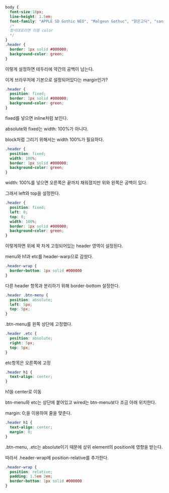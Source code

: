 ```css
body {
  font-size:18px;
  line-height: 1.5em;
  font-family: "APPLE SD Gothic NEO", "Malgeun Gothuc", "맑은고딕", "sans-serif";
  /*
  정석대로라면 이쯤 color
  */
}
.header {
  border: 1px solid #000000;
  background-color: green;
}
```

이렇게 설정하면 테두리에 약간의 공백이 남는다. 

이게 브라우저에 기본으로 설정되어있다는 margin인가?

```css
.header {
  position: fixed;
  border: 1px solid #000000;
  background-color: green;
}
```

fixed를 넣으면 inline처럼 보인다.

absolute와 fixed는 width: 100%가 아니다.

block처럼 그리기 위해서는 width 100%가 필요하다.

```css
.header {
  position: fixed;
  width: 100%;
  border: 1px solid #000000;
  background-color: green;
}
```

width: 100%를 넣으면 오른쪽은 끝까지 채워졌지만 위와 왼쪽은 공백이 있다.

그래서 left와 top을 설정한다.

```css
.header {
  position: fixed;
  left: 0;
  top: 0;
  width: 100%;
  border: 1px solid #000000;
  background-color: green;
}
```

이렇게하면 위에 꽉 차게 고정되어있는 header 영역이 설정된다.

menu와 h1과 etc를 header-warp으로 감쌌다.

```css
.header-wrap {
  border-bottom: 1px solid #000000
}
```

다른 header 항목과 분리하기 위해 border-bottom 설정한다.

```css
.header .btn-menu {
  position: absolute;
  left: 5px;
  top: 5px;
}
```
.btn-menu를 왼쪽 상단에 고정했다.

```css
.header .etc {
  position: absolute;
  right: 5px;
  top: 5px;
}
```

etc항목은 오른쪽에 고정

```css
.header h1 {
  text-align: center;
}
```

h1을 center로 이동

btn-menu와 etc는 상단에 붙어있고 wired는 btn-menu보다 조금 아래 위치한다.

margin: 0;을 이용하여 줄을 맞춘다.

```css
.header h1 {
  text-align: center;
  margin: 0;
}
```

.btn-menu, .etc는 absolute이기 때문에 상위 element의 position에 영향을 받는다.

따라서 .header-wrap에 position-relative를 추가한다.

```css
.header-wrap {
  position: relative;
  padding: 1.5em 2em;
  border-bottom: 1px solid #000000
}
```
